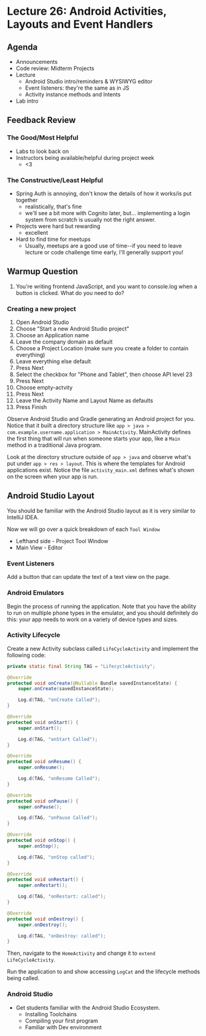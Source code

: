 # Lecture 26: Android Activities, Layouts and Event Handlers

## Agenda
- Announcements
- Code review: Midterm Projects
- Lecture
    - Android Studio intro/reminders & WYSIWYG editor
    - Event listeners: they're the same as in JS
    - Activity instance methods and Intents
- Lab intro


## Feedback Review

### The Good/Most Helpful

- Labs to look back on
- Instructors being available/helpful during project week
    - <3

### The Constructive/Least Helpful

- Spring Auth is annoying, don't know the details of how it works/is put together
    - realistically, that's fine
    - we'll see a bit more with Cognito later, but... implementing a login system from scratch is usually not the right answer.
- Projects were hard but rewarding
    - excellent
- Hard to find time for meetups
    - Usually, meetups are a good use of time--if you need to leave lecture or code challenge time early, I'll generally support you!

## Warmup Question
1. You're writing frontend JavaScript, and you want to console.log when a button is clicked. What do you need to do?

### Creating a new project
1. Open Android Studio
2. Choose "Start a new Android Studio project"
3. Choose an Application name
4. Leave the company domain as default
5. Choose a Project Location (make sure you create a folder to contain everything)
6. Leave everything else default
7. Press Next
8. Select the checkbox for "Phone and Tablet", then choose API level 23
9. Press Next
10. Choose empty-actvity
11. Press Next
12. Leave the Activity Name and Layout Name as defaults
13. Press Finish

Observe Android Studio and Gradle generating an Android project for you.
Notice that it built a directory structure like
`app > java > com.example.username.application > MainActivity`.
MainActivity defines the first thing that will run when someone starts your
app, like a `Main` method in a traditional Java program.

Look at the directory structure outside of `app > java` and observe what's
put under `app > res > layout`. This is where the templates for Android
applications exist. Notice the file `activity_main.xml` defines what's
shown on the screen when your app is run.

## Android Studio Layout
You should be familiar with the Android Studio layout as it is very similar
to IntelliJ IDEA.

Now we will go over a quick breakdown of each `Tool Window`
* Lefthand side - Project Tool Window
* Main View - Editor

### Event Listeners

Add a button that can update the text of a text view on the page.

### Android Emulators
Begin the process of running the application. Note that you have the ability to run on multiple phone types in the emulator, and you should definitely do this: your app needs to work on a variety of device types and sizes.

### Activity Lifecycle
Create a new Activity subclass called `LifeCycleActivity` and implement the following code:
```java
private static final String TAG = "LifecycleActivity";

@Override
protected void onCreate(@Nullable Bundle savedInstanceState) {
    super.onCreate(savedInstanceState);

    Log.d(TAG, "onCreate Called");
}

@Override
protected void onStart() {
    super.onStart();

    Log.d(TAG, "onStart Called");
}

@Override
protected void onResume() {
    super.onResume();

    Log.d(TAG, "onResume Called");
}

@Override
protected void onPause() {
    super.onPause();

    Log.d(TAG, "onPause Called");
}

@Override
protected void onStop() {
    super.onStop();

    Log.d(TAG, "onStop called");
}

@Override
protected void onRestart() {
    super.onRestart();

    Log.d(TAG, "onRestart: called");
}

@Override
protected void onDestroy() {
    super.onDestroy();

    Log.d(TAG, "onDestroy: called");
}
```

Then, navigate to the `HomeActivity` and change it to `extend LifeCycleActivity`.

Run the application to and show accessing `LogCat` and the lifecycle methods being called.


### Android Studio
* Get students familiar with the Android Studio Ecosystem.
  * Installing Toolchains
  * Compiling your first program
  * Familiar with Dev environment
